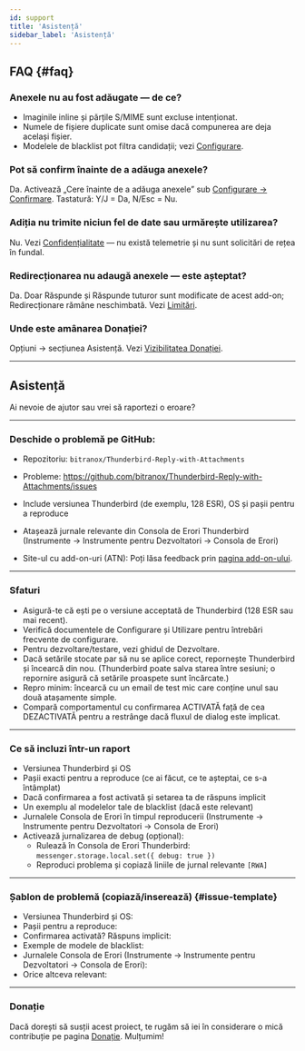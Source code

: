 ```yaml
---
id: support
title: 'Asistență'
sidebar_label: 'Asistență'
---
```


## FAQ {#faq}

### Anexele nu au fost adăugate — de ce?

- Imaginile inline și părțile S/MIME sunt excluse intenționat.
- Numele de fișiere duplicate sunt omise dacă compunerea are deja același fișier.
- Modelele de blacklist pot filtra candidații; vezi [Configurare](configuration#blacklist-glob-patterns).

### Pot să confirm înainte de a adăuga anexele?

Da. Activează „Cere înainte de a adăuga anexele” sub [Configurare → Confirmare](configuration#confirmation). Tastatură: Y/J = Da, N/Esc = Nu.

### Adiția nu trimite niciun fel de date sau urmărește utilizarea?

Nu. Vezi [Confidențialitate](privacy) — nu există telemetrie și nu sunt solicitări de rețea în fundal.

### Redirecționarea nu adaugă anexele — este așteptat?

Da. Doar Răspunde și Răspunde tuturor sunt modificate de acest add-on; Redirecționare rămâne neschimbată. Vezi [Limitări](usage#limitations).

### Unde este amânarea Donației?

Opțiuni → secțiunea Asistență. Vezi [Vizibilitatea Donației](configuration#donation-visibility).

---

## Asistență

Ai nevoie de ajutor sau vrei să raportezi o eroare?

---

### Deschide o problemă pe GitHub:

- Repozitoriu: `bitranox/Thunderbird-Reply-with-Attachments`
- Probleme: https://github.com/bitranox/Thunderbird-Reply-with-Attachments/issues
- Include versiunea Thunderbird (de exemplu, 128 ESR), OS și pașii pentru a reproduce
- Atașează jurnale relevante din Consola de Erori Thunderbird (Instrumente → Instrumente pentru Dezvoltatori → Consola de Erori)

- Site-ul cu add-on-uri (ATN): Poți lăsa feedback prin [pagina add-on-ului](https://addons.thunderbird.net/thunderbird/addon/reply-with-attachments).

---

### Sfaturi

- Asigură-te că ești pe o versiune acceptată de Thunderbird (128 ESR sau mai recent).
- Verifică documentele de Configurare și Utilizare pentru întrebări frecvente de configurare.
- Pentru dezvoltare/testare, vezi ghidul de Dezvoltare.
- Dacă setările stocate par să nu se aplice corect, repornește Thunderbird și încearcă din nou. (Thunderbird poate salva starea între sesiuni; o repornire asigură că setările proaspete sunt încărcate.)
- Repro minim: încearcă cu un email de test mic care conține unul sau două atașamente simple.
- Compară comportamentul cu confirmarea ACTIVATĂ față de cea DEZACTIVATĂ pentru a restrânge dacă fluxul de dialog este implicat.

---

### Ce să incluzi într-un raport

- Versiunea Thunderbird și OS
- Pașii exacti pentru a reproduce (ce ai făcut, ce te așteptai, ce s-a întâmplat)
- Dacă confirmarea a fost activată și setarea ta de răspuns implicit
- Un exemplu al modelelor tale de blacklist (dacă este relevant)
- Jurnalele Consola de Erori în timpul reproducerii (Instrumente → Instrumente pentru Dezvoltatori → Consola de Erori)
- Activează jurnalizarea de debug (opțional):
  - Rulează în Consola de Erori Thunderbird: `messenger.storage.local.set({ debug: true })`
  - Reproduci problema și copiază liniile de jurnal relevante `[RWA]`

---

### Șablon de problemă (copiază/inserează) {#issue-template}

- Versiunea Thunderbird și OS:
- Pașii pentru a reproduce:
- Confirmarea activată? Răspuns implicit:
- Exemple de modele de blacklist:
- Jurnalele Consola de Erori (Instrumente → Instrumente pentru Dezvoltatori → Consola de Erori):
- Orice altceva relevant:

---

### Donație

Dacă dorești să susții acest proiect, te rugăm să iei în considerare o mică contribuție pe pagina [Donație](donation). Mulțumim!
